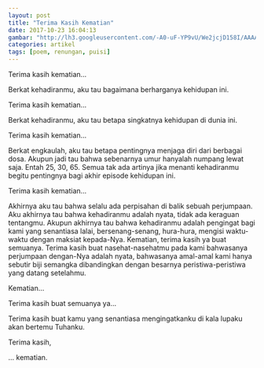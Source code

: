 ```yaml
---
layout: post
title: "Terima Kasih Kematian"
date: 2017-10-23 16:04:13
gambar: "http://lh3.googleusercontent.com/-A0-uF-YP9vU/We2jcjD158I/AAAAAAAACi4/hbvHVql35BQRm0shZIqaJSXnB7DCvcIpQCLcBGAs/s900/%2527La%252BCreazione%252Bdi%252BAdamo%2527%252Bby%252BMichelangelo%252BArt%252BPrint%252BPlaque.jpg"
categories: artikel
tags: [poem, renungan, puisi]
---
```


Terima kasih kematian...

Berkat kehadiranmu, aku tau bagaimana berharganya kehidupan ini.

Terima kasih kematian...

Berkat kehadiranmu, aku tau betapa singkatnya kehidupan di dunia ini.

Terima kasih kematian...

Berkat engkaulah, aku tau betapa pentingnya menjaga diri dari berbagai dosa. Akupun jadi tau bahwa sebenarnya umur hanyalah numpang lewat saja. Entah 25, 30, 65. Semua tak ada artinya jika menanti kehadiranmu begitu pentingnya bagi akhir episode kehidupan ini.

Terima kasih kematian...

Akhirnya aku tau bahwa selalu ada perpisahan di balik sebuah perjumpaan. Aku akhirnya tau bahwa kehadiranmu adalah nyata, tidak ada keraguan tentangmu. Akupun akhirnya tau bahwa kehadiranmu adalah pengingat bagi kami yang senantiasa lalai, bersenang-senang, hura-hura, mengisi waktu-waktu dengan maksiat kepada-Nya. Kematian, terima kasih ya buat semuanya. Terima kasih buat nasehat-nasehatmu pada kami bahwasanya perjumpaan dengan-Nya adalah nyata, bahwasanya amal-amal kami hanya sebutir biji semangka dibandingkan dengan besarnya peristiwa-peristiwa yang datang setelahmu.

Kematian...

Terima kasih buat semuanya ya...

Terima kasih buat kamu yang senantiasa mengingatkanku di kala lupaku akan bertemu Tuhanku.

Terima kasih,

... kematian.